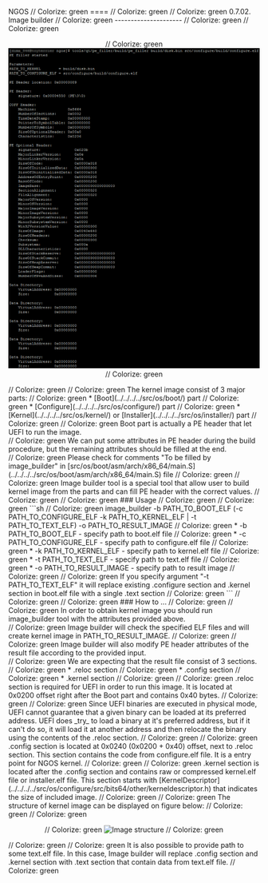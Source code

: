 NGOS                                                                                                                                                                                                     // Colorize: green
====                                                                                                                                                                                                     // Colorize: green
                                                                                                                                                                                                         // Colorize: green
0.7.02. Image builder                                                                                                                                                                                    // Colorize: green
---------------------                                                                                                                                                                                    // Colorize: green
                                                                                                                                                                                                         // Colorize: green
<p align="center">                                                                                                                                                                                       // Colorize: green
    <img src="https://github.com/Gris87/ngos/blob/master/tools/qt/image_builder/Screenshot.png?raw=true" alt="Screenshot"/>                                                                              // Colorize: green
</p>                                                                                                                                                                                                     // Colorize: green
                                                                                                                                                                                                         // Colorize: green
The kernel image consist of 3 major parts:                                                                                                                                                               // Colorize: green
* [Boot](../../../../src/os/boot/) part                                                                                                                                                                  // Colorize: green
* [Configure](../../../../src/os/configure/) part                                                                                                                                                        // Colorize: green
* [Kernel](../../../../src/os/kernel/) or [Installer](../../../../src/os/installer/) part                                                                                                                // Colorize: green
                                                                                                                                                                                                         // Colorize: green
Boot part is actually a PE header that let UEFI to run the image.<br/>                                                                                                                                   // Colorize: green
We can put some attributes in PE header during the build procedure, but the remaining attributes should be filled at the end.<br/>                                                                       // Colorize: green
Please check for comments "To be filled by image_builder" in [src/os/boot/asm/arch/x86_64/main.S](../../../../src/os/boot/asm/arch/x86_64/main.S) file                                                   // Colorize: green
                                                                                                                                                                                                         // Colorize: green
Image builder tool is a special tool that allow user to build kernel image from the parts and can fill PE header with the correct values.                                                                // Colorize: green
                                                                                                                                                                                                         // Colorize: green
### Usage                                                                                                                                                                                                // Colorize: green
                                                                                                                                                                                                         // Colorize: green
```sh                                                                                                                                                                                                    // Colorize: green
image_builder -b PATH_TO_BOOT_ELF (-c PATH_TO_CONFIGURE_ELF -k PATH_TO_KERNEL_ELF | -t PATH_TO_TEXT_ELF) -o PATH_TO_RESULT_IMAGE                                                                         // Colorize: green
    * -b PATH_TO_BOOT_ELF      - specify path to boot.elf file                                                                                                                                           // Colorize: green
    * -c PATH_TO_CONFIGURE_ELF - specify path to configure.elf file                                                                                                                                      // Colorize: green
    * -k PATH_TO_KERNEL_ELF    - specify path to kernel.elf file                                                                                                                                         // Colorize: green
    * -t PATH_TO_TEXT_ELF      - specify path to text.elf file                                                                                                                                           // Colorize: green
    * -o PATH_TO_RESULT_IMAGE  - specify path to result image                                                                                                                                            // Colorize: green
                                                                                                                                                                                                         // Colorize: green
If you specify argument "-t PATH_TO_TEXT_ELF" it will replace existing .configure section and .kernel section in boot.elf file with a single .text section                                               // Colorize: green
```                                                                                                                                                                                                      // Colorize: green
                                                                                                                                                                                                         // Colorize: green
### How to ...                                                                                                                                                                                           // Colorize: green
                                                                                                                                                                                                         // Colorize: green
In order to obtain kernel image you should run image_builder tool with the attributes provided above.<br/>                                                                                               // Colorize: green
Image builder will check the specified ELF files and will create kernel image in PATH_TO_RESULT_IMAGE.                                                                                                   // Colorize: green
                                                                                                                                                                                                         // Colorize: green
Image builder will also modify PE header attributes of the result file according to the provided input.<br/>                                                                                             // Colorize: green
We are expecting that the result file consist of 3 sections.                                                                                                                                             // Colorize: green
* .reloc section                                                                                                                                                                                         // Colorize: green
* .config section                                                                                                                                                                                        // Colorize: green
* .kernel section                                                                                                                                                                                        // Colorize: green
                                                                                                                                                                                                         // Colorize: green
.reloc section is required for UEFI in order to run this image. It is located at 0x0200 offset right after the Boot part and contains 0x40 bytes.                                                        // Colorize: green
                                                                                                                                                                                                         // Colorize: green
Since UEFI binaries are executed in physical mode, UEFI cannot guarantee that a given binary can be loaded at its preferred address. UEFI does _try_ to load a binary at it's preferred address, but if it can't do so, it will load it at another address and then relocate the binary using the contents of the .reloc section. // Colorize: green
                                                                                                                                                                                                         // Colorize: green
.config section is located at 0x0240 (0x0200 + 0x40) offset, next to .reloc section. This section contains the code from configure.elf file. It is a entry point for NGOS kernel.                        // Colorize: green
                                                                                                                                                                                                         // Colorize: green
.kernel section is located after the .config section and contains raw or compressed kernel.elf file or installer.elf file. This section starts with [KernelDescriptor](../../../../src/os/configure/src/bits64/other/kerneldescriptor.h) that indicates the size of included image. // Colorize: green
                                                                                                                                                                                                         // Colorize: green
The structure of kernel image can be displayed on figure below:                                                                                                                                          // Colorize: green
                                                                                                                                                                                                         // Colorize: green
<p align="center">                                                                                                                                                                                       // Colorize: green
    <img src="https://github.com/Gris87/ngos/blob/master/docs/0.%20Intro/7.%20Tools/02.%20Image%20builder/Image%20structure.png?raw=true" alt="Image structure"/>                                        // Colorize: green
</p>                                                                                                                                                                                                     // Colorize: green
                                                                                                                                                                                                         // Colorize: green
It is also possible to provide path to some text.elf file. In this case, Image builder will replace .config section and .kernel section with .text section that contain data from text.elf file.         // Colorize: green
